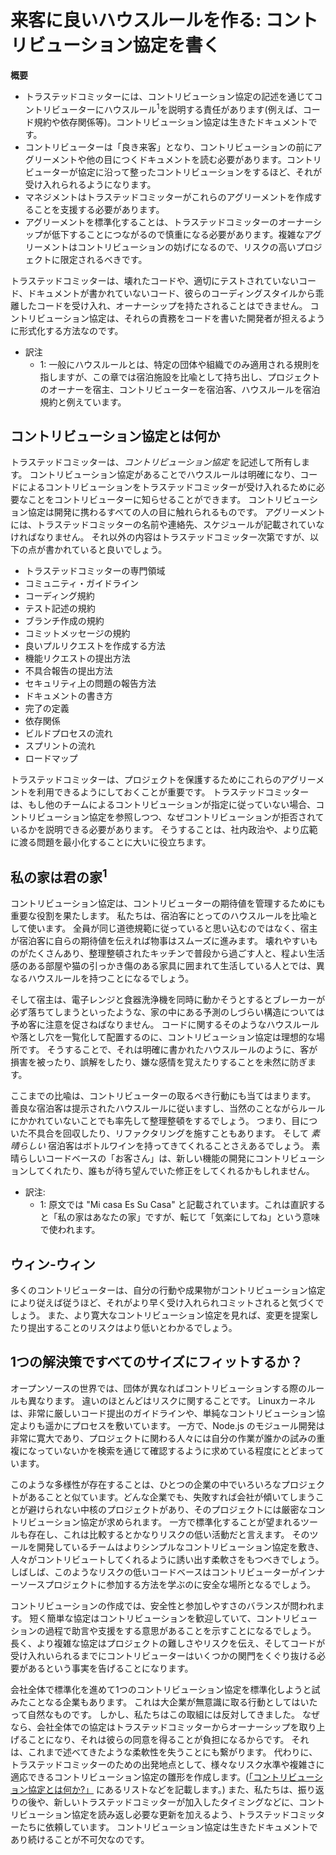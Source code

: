 # 来客に良いハウスルールを作る: コントリビューション協定を書く

**概要**

* トラステッドコミッターには、コントリビューション協定の記述を通じてコントリビューターにハウスルール<sup>1</sup>を説明する責任があります(例えば、コード規約や依存関係等)。コントリビューション協定は生きたドキュメントです。
* コントリビューターは「良き来客」となり、コントリビューションの前にアグリーメントや他の目につくドキュメントを読む必要があります。コントリビューターが協定に沿って整ったコントリビューションをするほど、それが受け入れられるようになります。
* マネジメントはトラステッドコミッターがこれらのアグリーメントを作成することを支援する必要があります。
* アグリーメントを標準化することは、トラステッドコミッターのオーナーシップが低下することにつながるので慎重になる必要があります。複雑なアグリーメントはコントリビューションの妨げになるので、リスクの高いプロジェクトに限定されるべきです。

<!--
* Trusted Committers (TCs) are responsible for writing contributing agreements to explain house rules to contributors (e.g., code conventions and dependencies). Contributing agreements are living documents.
* Contributors need to be good houseguests and read the agreements (and any other findable documentation) before contributing. The better they groom their contribution to match the contributing agreement, the greater the velocity of acceptance.
* Management needs to support the TCs on these agreements.
* Be careful when standardizing agreements because this leads to less ownership by the TCs. Complex agreements can prevent contributions and should be reserved for high-risk projects.
-->

トラステッドコミッターは、壊れたコードや、適切にテストされていないコード、ドキュメントが書かれていないコード、彼らのコーディングスタイルから乖離したコードを受け入れ、オーナーシップを持たされることはできません。
コントリビューション協定は、それらの責務をコードを書いた開発者が担えるように形式化する方法なのです。
  
<!-- TCs cannot be forced to accept and take ownership of broken code, code without proper tests, undocumented code, or even code that doesn’t meet their style standards. Contributing agreements are a way to formalize the responsibilities of the developers on the originating side of the code. -->

- 訳注
  - 1: 一般にハウスルールとは、特定の団体や組織でのみ適用される規則を指しますが、この章では宿泊施設を比喩として持ち出し、プロジェクトのオーナーを宿主、コントリビューターを宿泊客、ハウスルールを宿泊規約と例えています。

## コントリビューション協定とは何か

トラステッドコミッターは、_コントリビューション協定_ を記述して所有します。
コントリビューション協定があることでハウスルールは明確になり、コードによるコントリビューションをトラステッドコミッターが受け入れるために必要なことをコントリビューターに知らせることができます。
コントリビューション協定は開発に携わるすべての人の目に触れられるものです。
アグリーメントには、トラステッドコミッターの名前や連絡先、スケジュールが記載されていなければなりません。
それ以外の内容はトラステッドコミッター次第ですが、以下の点が書かれていると良いでしょう。

<!-- The TCs write and own their _contributing agreements_. A contributing agreement is a device that specifies the house rules to let contributors know what is required in order for the TC to accept a code contribution. Contributing agreements are viewable by everyone in development. They must have the TCs’ names, contact information, and schedule. After that, the content is up to the TC. It will likely include some of the following: -->

* トラステッドコミッターの専門領域
* コミュニティ・ガイドライン
* コーディング規約
* テスト記述の規約
* ブランチ作成の規約
* コミットメッセージの規約
* 良いプルリクエストを作成する方法
* 機能リクエストの提出方法
* 不具合報告の提出方法
* セキュリティ上の問題の報告方法
* ドキュメントの書き方
* 完了の定義
* 依存関係
* ビルドプロセスの流れ
* スプリントの流れ
* ロードマップ

<!--
* The authoring TC’s specialties
* Community guidelines
* Code conventions
* Testing conventions
* Branching conventions
* Commit-message conventions
* Steps for creating good pull requests
* How to submit feature requests
* How to submit bug reports
* How to submit security issue reports
* How to write documentation
* Definition of done
* Dependencies
* Build-process schedule
* Sprint schedule
* Road map
-->

トラステッドコミッターは、プロジェクトを保護するためにこれらのアグリーメントを利用できるようにしておくことが重要です。
トラステッドコミッターは、もし他のチームによるコントリビューションが指定に従っていない場合、コントリビューション協定を参照しつつ、なぜコントリビューションが拒否されているかを説明できる必要があります。
そうすることは、社内政治や、より広範に渡る問題を最小化することに大いに役立ちます。

<!-- It is very important for the TCs to be able to invoke these agreements for protection. If another team’s code contribution does not meet the receiving TC’s specifications, the TC needs to be able to point to the contributing agreement to explain exactly why the code is being rejected. This helps immensely to minimize corporate politics and escalation issues. -->

## 私の家は君の家<sup>1</sup>

コントリビューション協定は、コントリビューターの期待値を管理するためにも重要な役割を果たします。
私たちは、宿泊客にとってのハウスルールを比喩として使います。
全員が同じ道徳規範に従っていると思い込むのではなく、宿主が宿泊客に自らの期待値を伝えれば物事はスムーズに進みます。
壊れやすいものがたくさんあり、整理整頓されたキッチンで普段から過ごす人と、程よい生活感のある部屋や猫の引っかき傷のある家具に囲まれて生活している人とでは、異なるハウスルールを持つことになるでしょう。

<!-- The contributing agreements are also crucial in managing a contributor’s expectations. The metaphor we use is that of house rules for guests. Everything goes more smoothly if hosts communicate their expectations to their guests, instead of assuming that everyone has the same standards. Someone with a nice house with many breakable things and a very organized kitchen will have different house rules from a person who lives in a comfortable mess with cat-scratched furniture. -->

そして宿主は、電子レンジと食器洗浄機を同時に動かそうとするとブレーカーが必ず落ちてしまうといったような、家の中にある予測のしづらい構造については予め客に注意を促さねばなりません。
コードに関するそのようなハウスルールや落とし穴を一覧化して配置するのに、コントリビューション協定は理想的な場所です。
そうすることで、それは明確に書かれたハウスルールのように、客が損害を被ったり、誤解をしたり、嫌な感情を覚えたりすることを未然に防ぎます。

<!-- And hosts should warn guests about quirks in their house, like a circuit breaker that trips if someone tries to run the microwave and the dishwasher at the same time. The contributing agreement is the perfect place to list the house rules and pitfalls of your codebase. And, like clearly explained house rules, it can prevent damage, misunderstandings, and hurt feelings. -->

ここまでの比喩は、コントリビューターの取るべき行動にも当てはまります。
善良な宿泊客は提示されたハウスルールに従いますし、当然のことながらルールにかかれていないことでも率先して整理整頓をするでしょう。
つまり、目についた不具合を回収したり、リファクタリングを施すこともあります。
そして _素晴らしい_ 宿泊客はボトルワインを持ってきてくれることさえあるでしょう。
素晴らしいコードベースの「お客さん」は、新しい機能の開発にコントリビューションしてくれたり、誰もが待ち望んでいた修正をしてくれるかもしれません。

<!-- The metaphor extends to contributor behavior. Good guests follow the house rules, of course, but they also tidy up; that is, they help fix bugs or refactor code. And a _great_ guest brings a bottle of wine! A great codebase guest might contribute a feature or fix that everyone likes and wants. -->

- 訳注:
  - 1: 原文では "Mi casa Es Su Casa" と記載されています。これは直訳すると「私の家はあなたの家」ですが、転じて「気楽にしてね」という意味で使われます。

## ウィン-ウィン

多くのコントリビューターは、自分の行動や成果物がコントリビューション協定により従えば従うほど、それがより早く受け入れられコミットされると気づくでしょう。
また、より寛大なコントリビューション協定を見れば、変更を提案したり提出することのリスクはより低いとわかるでしょう。

<!-- Most contributors quickly realize that the more closely their submissions adhere to the contributing agreements, the faster those submissions are accepted and committed. Also, contributors know that when they see a more permissive agreement, there is less risk in submitting changes. -->

## 1つの解決策ですべてのサイズにフィットするか？

オープンソースの世界では、団体が異なればコントリビューションする際のルールも異なります。
違いのほとんどはリスクに関することです。
Linuxカーネルは、非常に厳しいコード提出のガイドラインや、単純なコントリビューション協定よりも遥かにプロセスを敷いています。
一方で、Node.js のモジュール開発は非常に寛大であり、プロジェクトに関わる人々には自分の作業が誰かの試みの重複になっていないかを検索を通じて確認するように求めている程度にとどまっています。

<!-- In the open source world, different groups have different rules for contributions. Most of the differences are risk related. The Linux kernel has very strict submittal guidelines and processes that go far beyond a simple contributing agreement. On the other hand, agreements for Node.js modules are very permissive; they mostly ask that people do a search to ensure that they aren’t duplicating someone else’s effort. -->

このような多様性が存在することは、ひとつの企業の中でいろいろなプロジェクトがあることと似ています。どんな企業でも、失敗すれば会社が傾いてしまうことが避けられない中核のプロジェクトがあり、そのプロジェクトには厳密なコントリビューション協定が求められます。
一方で標準化することが望まれるツールも存在し、これは比較するとかなりリスクの低い活動だと言えます。
そのツールを開発しているチームはよりシンプルなコントリビューション協定を敷き、人々がコントリビュートしてくれるように誘い出す柔軟さをもつべきでしょう。
しばしば、このようなリスクの低いコードベースはコントリビューターがインナーソースプロジェクトに参加する方法を学ぶのに安全な場所となるでしょう。

<!-- This diversity is very similar to the variety of projects in an enterprise. We all have certain core projects that could topple the business if they fail, and these projects require strict contributing agreements. But we also have tools that we would like to standardize, and this is a much lower-risk activity. The toolset teams should have the flexibility to have simpler contributing agreements to lure people into collaborating. Often, these less-risky codebases can be safe places for contributors to learn how to participate in InnerSource projects. -->

コントリビューションの作成では、安全性と参加しやすさのバランスが問われます。
短く簡単な協定はコントリビューションを歓迎していて、コントリビューションの過程で助言や支援をする意思があることを示すことになるでしょう。
長く、より複雑な協定はプロジェクトの難しさやリスクを伝え、そしてコードが受け入れいられるまでにコントリビューターはいくつかの関門をくぐり抜ける必要があるという事実を告げることになります。

<!-- Creating the contributing agreements is a balance between safety and participation. A short, easy agreement indicates that you welcome contributions and are willing to mentor people through the process of contributing. A longer, more complex agreement can convey difficulty, risk, and the fact that contributors need to pass several goals before their code will be accepted. -->

会社全体で標準化を進めて1つのコントリビューション協定を標準化しようと試みたことなる企業もあります。
これは大企業が無意識に取る行動としてはいたって自然なものです。
しかし、私たちはこの取組には反対してきました。
なぜなら、会社全体での協定はトラステッドコミッターからオーナーシップを取り上げることになり、それは彼らの同意を得ることが負担になるからです。
それは、これまで述べてきたような柔軟性を失うことにも繋がります。
代わりに、トラステッドコミッターのための出発地点として、様々なリスク水準や複雑さに適応できるコントリビューション協定の雛形を作成します。([「コントリビューション協定とは何か?」](#コントリビューション協定とは何か) にあるリストなどを記載します。)
また、私たちは、振り返りの後や、新しいトラステッドコミッターが加入したタイミングなどに、コントリビューション協定を読み返し必要な更新を加えるよう、トラステッドコミッターたちに依頼しています。
コントリビューション協定は生きたドキュメントであり続けることが不可欠なのです。

<!-- Some groups have tried to standardize one contributing agreement across the entire company. This is a pretty natural reflex for large enterprises. But we have fought against this because a company-wide agreement takes ownership away from the TCs, costing the company their buy-in, and eliminates the flexibility just outlined. Instead, we create templates as a starting place for TCs (such as the list in [“What Is a Contributing Agreement?”](#what-is-a-contributing-agreement)), adjusted for various levels of risk and complexity. We also ask that TCs revisit and update their contributing agreements after a retrospective or when new TCs are assigned to the codebase. It is vital that contributing agreements remain living documents. -->
